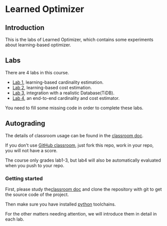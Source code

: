 # Learned Optimizer

## Introduction

This is the labs of Learned Optimizer, which contains some experiments about learning-based optimizer.

## Labs

There are 4 labs in this course.

- [Lab 1](./lab1/doc/readme.md), learning-based cardinality estimation.
- [Lab 2](./lab2/doc/readme.md), learning-based cost estimation.
- [Lab 3](./lab3/doc/readme.md), integration with a realistic Database(TiDB).
- [Lab 4](./lab4/doc/readme.md), an end-to-end cardinality and cost estimator.

You need to fill some missing code in order to complete these labs.

## Autograding

The details of classroom usage can be found in the [classroom doc](docs/classroom.md).

If you don't use [GitHub classroom](https://classroom.github.com/), just fork this repo, work in your repo, you will not have a score.

The course only grades lab1-3, but lab4 will also be automatically evaluated when you push to your repo.

### Getting started

First, please study the[classroom doc](docs/classroom.md) and clone the repository with git to get the source code of the project.

Then make sure you have installed [python](https://www.python.org/downloads/) toolchains. 

For the other matters needing attention, we will introduce them in detail in each lab.
